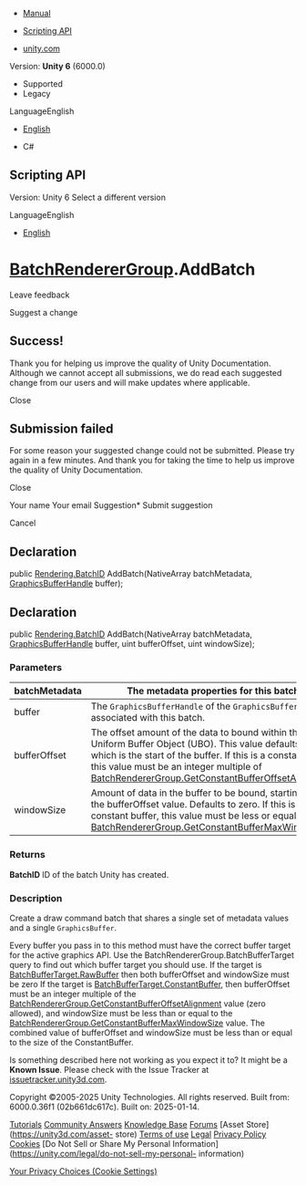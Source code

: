 [ ]()

  * [Manual](../Manual/index.html)
  * [Scripting API](../ScriptReference/index.html)

  * [unity.com](https://unity.com/)

Version: **Unity 6** (6000.0)

  * Supported
  * Legacy

LanguageEnglish

  * [English]()

  * C#

[ ](https://docs.unity3d.com)

## Scripting API

Version: Unity 6 Select a different version

LanguageEnglish

  * [English]()

#  [BatchRendererGroup](Rendering.BatchRendererGroup.html).AddBatch

Leave feedback

Suggest a change

## Success!

Thank you for helping us improve the quality of Unity Documentation. Although
we cannot accept all submissions, we do read each suggested change from our
users and will make updates where applicable.

Close

## Submission failed

For some reason your suggested change could not be submitted. Please <a>try
again</a> in a few minutes. And thank you for taking the time to help us
improve the quality of Unity Documentation.

Close

Your name Your email Suggestion* Submit suggestion

Cancel

[ ]()

## Declaration

public [Rendering.BatchID](Rendering.BatchID.html)
AddBatch(NativeArray<MetadataValue> batchMetadata,
[GraphicsBufferHandle](GraphicsBufferHandle.html) buffer);

## Declaration

public [Rendering.BatchID](Rendering.BatchID.html)
AddBatch(NativeArray<MetadataValue> batchMetadata,
[GraphicsBufferHandle](GraphicsBufferHandle.html) buffer, uint bufferOffset,
uint windowSize);

### Parameters

batchMetadata | The metadata properties for this batch.  
---|---  
buffer | The `GraphicsBufferHandle` of the `GraphicsBuffer` associated with this batch.  
bufferOffset | The offset amount of the data to bound within the Uniform Buffer Object (UBO). This value defaults to zero, which is the start of the buffer. If this is a constant buffer, this value must be an integer multiple of [BatchRendererGroup.GetConstantBufferOffsetAlignment](Rendering.BatchRendererGroup.GetConstantBufferOffsetAlignment.html).  
windowSize | Amount of data in the buffer to be bound, starting from the bufferOffset value. Defaults to zero. If this is a constant buffer, this value must be less or equal to [BatchRendererGroup.GetConstantBufferMaxWindowSize](Rendering.BatchRendererGroup.GetConstantBufferMaxWindowSize.html).  
  
### Returns

**BatchID** ID of the batch Unity has created.

### Description

Create a draw command batch that shares a single set of metadata values and a
single `GraphicsBuffer`.

Every buffer you pass in to this method must have the correct buffer target
for the active graphics API. Use the BatchRendererGroup.BatchBufferTarget
query to find out which buffer target you should use. If the target is
[BatchBufferTarget.RawBuffer](Rendering.BatchBufferTarget.RawBuffer.html) then
both bufferOffset and windowSize must be zero If the target is
[BatchBufferTarget.ConstantBuffer](Rendering.BatchBufferTarget.ConstantBuffer.html),
then bufferOffset must be an integer multiple of the
[BatchRendererGroup.GetConstantBufferOffsetAlignment](Rendering.BatchRendererGroup.GetConstantBufferOffsetAlignment.html)
value (zero allowed), and windowSize must be less than or equal to the
[BatchRendererGroup.GetConstantBufferMaxWindowSize](Rendering.BatchRendererGroup.GetConstantBufferMaxWindowSize.html)
value. The combined value of bufferOffset and windowSize must be less than or
equal to the size of the ConstantBuffer.

Is something described here not working as you expect it to? It might be a
**Known Issue**. Please check with the Issue Tracker at
[issuetracker.unity3d.com](https://issuetracker.unity3d.com).

Copyright ©2005-2025 Unity Technologies. All rights reserved. Built from:
6000.0.36f1 (02b661dc617c). Built on: 2025-01-14.

[Tutorials](https://unity3d.com/learn) [Community
Answers](https://answers.unity3d.com) [Knowledge
Base](https://support.unity3d.com/hc/en-us)
[Forums](https://forum.unity3d.com) [Asset Store](https://unity3d.com/asset-
store) [Terms of use](https://docs.unity3d.com/Manual/TermsOfUse.html)
[Legal](https://unity.com/legal) [Privacy
Policy](https://unity.com/legal/privacy-policy)
[Cookies](https://unity.com/legal/cookie-policy) [Do Not Sell or Share My
Personal Information](https://unity.com/legal/do-not-sell-my-personal-
information)

[Your Privacy Choices (Cookie Settings)](javascript:void\(0\);)

